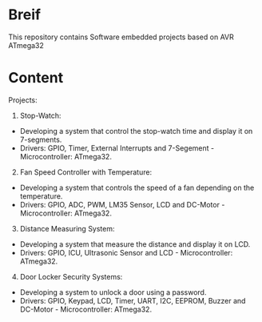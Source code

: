 # Breif
This repository contains Software embedded projects based on AVR ATmega32  </p>
</p>


# Content
   Projects:
1. Stop-Watch:
- Developing a system that control the stop-watch time and display it on 7-segments.
- Drivers: GPIO, Timer, External Interrupts and 7-Segement - Microcontroller: ATmega32.
2. Fan Speed Controller with Temperature:
- Developing a system that controls the speed of a fan depending on the temperature.
- Drivers: GPIO, ADC, PWM, LM35 Sensor, LCD and DC-Motor - Microcontroller: ATmega32.
3. Distance Measuring System:
- Developing a system that measure the distance and display it on LCD.
- Drivers: GPIO, ICU, Ultrasonic Sensor and LCD - Microcontroller: ATmega32.
4. Door Locker Security Systems:
- Developing a system to unlock a door using a password.
- Drivers: GPIO, Keypad, LCD, Timer, UART, I2C, EEPROM, Buzzer and DC-Motor - Microcontroller: ATmega32.
